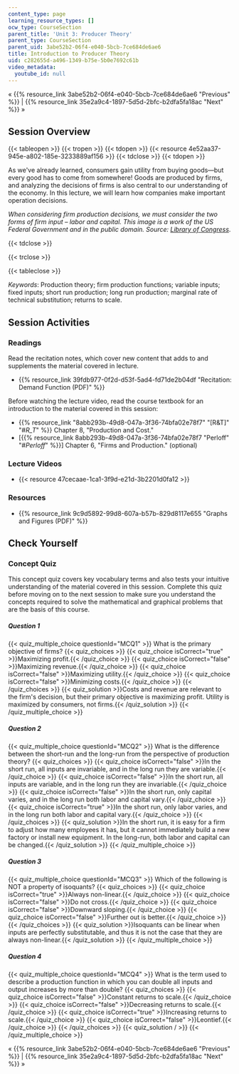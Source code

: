 ```yaml
---
content_type: page
learning_resource_types: []
ocw_type: CourseSection
parent_title: 'Unit 3: Producer Theory'
parent_type: CourseSection
parent_uid: 3abe52b2-06f4-e040-5bcb-7ce684de6ae6
title: Introduction to Producer Theory
uid: c282655d-a496-1349-b75e-5b0e7692c61b
video_metadata:
  youtube_id: null
---
```


« {{% resource_link 3abe52b2-06f4-e040-5bcb-7ce684de6ae6 "Previous" %}} | {{% resource_link 35e2a9c4-1897-5d5d-2bfc-b2dfa5fa18ac "Next" %}} »

Session Overview
----------------

{{< tableopen >}}
{{< tropen >}}
{{< tdopen >}}
{{< resource 4e52aa37-945e-a802-185e-3233889af156 >}}
{{< tdclose >}}
{{< tdopen >}}


As we've already learned, consumers gain utility from buying goods—but every good has to come from somewhere! Goods are produced by firms, and analyzing the decisions of firms is also central to our understanding of the economy. In this lecture, we will learn how companies make important operation decisions.

_When considering firm production decisions, we must consider the two forms of firm input – labor and capital. This image is a work of the US Federal Government and in the public domain. Source: [Library of Congress](http://www.loc.gov/pictures/resource/fsac.1a34951/)_.


{{< tdclose >}}

{{< trclose >}}

{{< tableclose >}}

_Keywords_: Production theory; firm production functions; variable inputs; fixed inputs; short run production; long run production; marginal rate of technical substitution; returns to scale.

Session Activities
------------------

### Readings

Read the recitation notes, which cover new content that adds to and supplements the material covered in lecture.

*   {{% resource_link 39fdb977-0f2d-d53f-5ad4-fd71de2b04df "Recitation: Demand Function (PDF)" %}}

Before watching the lecture video, read the course textbook for an introduction to the material covered in this session:

*   {{% resource_link "8abb293b-49d8-047a-3f36-74bfa02e78f7" "\[R&T\]" "#_R_T_" %}} Chapter 8, "Production and Cost."
*   \[{{% resource_link 8abb293b-49d8-047a-3f36-74bfa02e78f7 "Perloff" "#_Perloff_" %}}\] Chapter 6, "Firms and Production." (optional)

### Lecture Videos

*   {{< resource 47cecaae-1ca1-3f9d-e21d-3b2201d0fa12 >}}

### Resources

*   {{% resource_link 9c9d5892-99d8-607a-b57b-829d8117e655 "Graphs and Figures (PDF)" %}}

Check Yourself
--------------

### Concept Quiz

This concept quiz covers key vocabulary terms and also tests your intuitive understanding of the material covered in this session. Complete this quiz before moving on to the next session to make sure you understand the concepts required to solve the mathematical and graphical problems that are the basis of this course.

##### Question 1
 {{< quiz_multiple_choice questionId="MCQ1" >}} What is the primary objective of firms? {{< quiz_choices >}} {{< quiz_choice isCorrect="true" >}}Maximizing profit.{{< /quiz_choice >}} {{< quiz_choice isCorrect="false" >}}Maximizing revenue.{{< /quiz_choice >}} {{< quiz_choice isCorrect="false" >}}Maximizing utility.{{< /quiz_choice >}} {{< quiz_choice isCorrect="false" >}}Minimizing costs.{{< /quiz_choice >}} {{< /quiz_choices >}} {{< quiz_solution >}}Costs and revenue are relevant to the firm's decision, but their primary objective is maximizing profit. Utility is maximized by consumers, not firms.{{< /quiz_solution >}} {{< /quiz_multiple_choice >}}
##### Question 2
 {{< quiz_multiple_choice questionId="MCQ2" >}} What is the difference between the short-run and the long-run from the perspective of production theory? {{< quiz_choices >}} {{< quiz_choice isCorrect="false" >}}In the short run, all inputs are invariable, and in the long run they are variable.{{< /quiz_choice >}} {{< quiz_choice isCorrect="false" >}}In the short run, all inputs are variable, and in the long run they are invariable.{{< /quiz_choice >}} {{< quiz_choice isCorrect="false" >}}In the short run, only capital varies, and in the long run both labor and capital vary.{{< /quiz_choice >}} {{< quiz_choice isCorrect="true" >}}In the short run, only labor varies, and in the long run both labor and capital vary.{{< /quiz_choice >}} {{< /quiz_choices >}} {{< quiz_solution >}}In the short run, it is easy for a firm to adjust how many employees it has, but it cannot immediately build a new factory or install new equipment. In the long-run, both labor and capital can be changed.{{< /quiz_solution >}} {{< /quiz_multiple_choice >}}
##### Question 3
 {{< quiz_multiple_choice questionId="MCQ3" >}} Which of the following is NOT a property of isoquants? {{< quiz_choices >}} {{< quiz_choice isCorrect="true" >}}Always non-linear.{{< /quiz_choice >}} {{< quiz_choice isCorrect="false" >}}Do not cross.{{< /quiz_choice >}} {{< quiz_choice isCorrect="false" >}}Downward sloping.{{< /quiz_choice >}} {{< quiz_choice isCorrect="false" >}}Further out is better.{{< /quiz_choice >}} {{< /quiz_choices >}} {{< quiz_solution >}}Isoquants can be linear when inputs are perfectly substitutable, and thus it is not the case that they are always non-linear.{{< /quiz_solution >}} {{< /quiz_multiple_choice >}}
##### Question 4
 {{< quiz_multiple_choice questionId="MCQ4" >}} What is the term used to describe a production function in which you can double all inputs and output increases by more than double? {{< quiz_choices >}} {{< quiz_choice isCorrect="false" >}}Constant returns to scale.{{< /quiz_choice >}} {{< quiz_choice isCorrect="false" >}}Decreasing returns to scale.{{< /quiz_choice >}} {{< quiz_choice isCorrect="true" >}}Increasing returns to scale.{{< /quiz_choice >}} {{< quiz_choice isCorrect="false" >}}Leontief.{{< /quiz_choice >}} {{< /quiz_choices >}} {{< quiz_solution / >}} {{< /quiz_multiple_choice >}}

« {{% resource_link 3abe52b2-06f4-e040-5bcb-7ce684de6ae6 "Previous" %}} | {{% resource_link 35e2a9c4-1897-5d5d-2bfc-b2dfa5fa18ac "Next" %}} »